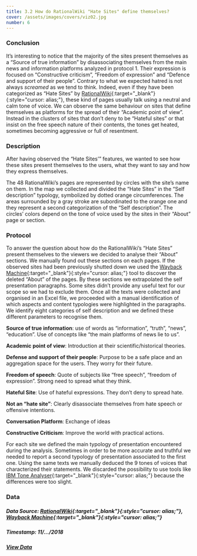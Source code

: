 ```yaml
---
title: 3.2 How do RationalWiki "Hate Sites" define themselves?
cover: /assets/images/covers/viz02.jpg
number: 6
---
```


### Conclusion

It’s interesting to notice that the majority of the sites present themselves as a “Source of true information” by disassociating themselves from the main news and information platforms analyzed in protocol 1. 
Their expression is focused on “Constructive criticism”, “Freedom of expression” and “Defence and support of their people”. 
Contrary to what we expected hatred is not always *screamed* as we tend to think.
Indeed, even if they have been categorized as “Hate Sites” by [RationalWiki](https://rationalwiki.org/wiki/Category:Internet_hate_sites){:target="_blank"}{:style="cursor: alias;"}, these kind of pages usually talk using a neutral and calm tone of voice. We can observe the same behaviour on sites that define themselves as platforms for the spread of their “Academic point of view”. 
Instead in the clusters of sites that don’t deny to be “Hateful sites” or that insist on the free speech nature of their contents, the tones get heated, sometimes becoming aggressive or full of resentment. 

### Description

After having observed the “Hate Sites’” features, we wanted to see how these sites present themselves to the users, what they want to say and how they express themselves. 

The 48 RationalWiki’s pages are represented by circles with the site’s name on them. In the map we collected and divided the “Hate Sites” in the “Self description” typology, symbolized by dotted orange circumferences. The areas surrounded by a gray stroke are subordinated to the orange one and they represent a second categorization of the “Self description”. The circles’ colors depend on the tone of voice used by the sites in their “About” page or section.

### Protocol

To answer the question about how do the RationalWiki’s “Hate Sites” present themselves to the viewers we decided to analyse their “About” sections. We manually found out these sections on each pages. If the observed sites had been previously shutted down we used the [Wayback Machine](https://archive.org/web/){:target="_blank"}{:style="cursor: alias;"} tool to discover the deleted “About” of the pages. By these sections we extrapolated the self presentation paragraphs. Some sites didn’t provide any useful text for our scope so we had to exclude them. Once all the texts were collected and organised in an Excel file, we proceeded with a manual identification of which aspects and content typologies were highlighted in the paragraphs. We identify eight categories of self description and we defined these different parameters to recognise them.   

**Source of true information**: 
use of words as “information”, “truth”, “news”, “education”.
Use of concepts like “the main platforms of news lie to us”. 

**Academic point of view**:
Introduction at their scientific/historical theories.

**Defense and support of their people**: 
Purpose to be a safe place and an aggregation space for the users. They worry for their future. 

**Freedom of speech**:
Quote of subjects like “free speech”, “freedom of expression”.
Strong need to spread what they think. 

**Hateful Site**:
Use of hateful expressions. They don’t deny to spread hate. 

**Not an “hate site”**:
Clearly disassociate themselves from hate speech or offensive intentions. 

**Conversation Platform**:
Exchange of ideas

**Constructive Criticism**:
Improve the world with practical actions.

For each site we defined the main typology of presentation encountered during the analysis. Sometimes in order to be more accurate and truthful we needed to report a second typology of presentation associated to the first one. Using the same texts we manually deduced the 9 tones of voices that characterized their statements. We discarded the possibility to use tools like [IBM Tone Analyser](https://www.ibm.com/watson/services/tone-analyzer/){:target="_blank"}{:style="cursor: alias;"} because the differences were too slight. 

### Data

##### Data Source: [RationalWiki](https://rationalwiki.org/wiki/Category:Internet_hate_sites){:target="_blank"}{:style="cursor: alias;"}, [Wayback Machine](https://archive.org/web/){:target="_blank"}{:style="cursor: alias;"}

##### Timestamp: 11/.../2018

##### [View Data](http://densitydesign.org/)